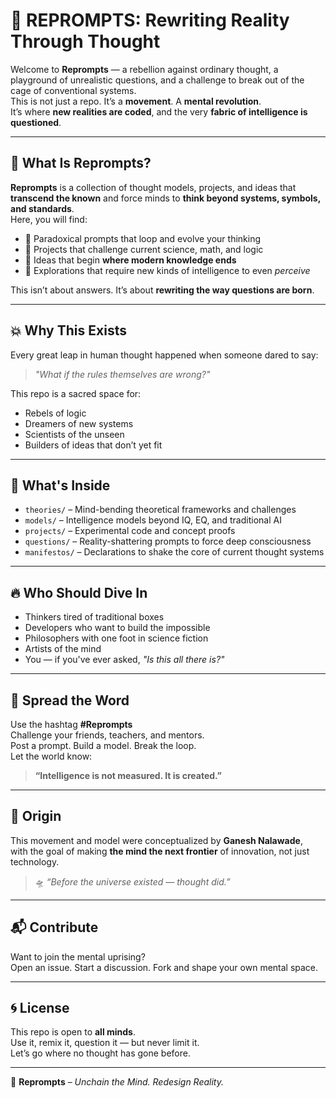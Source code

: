 # 🧠 REPROMPTS: Rewriting Reality Through Thought

Welcome to **Reprompts** — a rebellion against ordinary thought, a playground of unrealistic questions, and a challenge to break out of the cage of conventional systems.  
This is not just a repo. It’s a **movement**. A **mental revolution**.  
It’s where **new realities are coded**, and the very **fabric of intelligence is questioned**.

---

## 🚀 What Is Reprompts?

**Reprompts** is a collection of thought models, projects, and ideas that **transcend the known** and force minds to **think beyond systems, symbols, and standards**.  
Here, you will find:

- 🔁 Paradoxical prompts that loop and evolve your thinking  
- 🧬 Projects that challenge current science, math, and logic  
- 🌌 Ideas that begin **where modern knowledge ends**  
- 🔮 Explorations that require new kinds of intelligence to even *perceive*

This isn’t about answers. It’s about **rewriting the way questions are born**.

---

## 💥 Why This Exists

Every great leap in human thought happened when someone dared to say:

> _"What if the rules themselves are wrong?"_

This repo is a sacred space for:
- Rebels of logic  
- Dreamers of new systems  
- Scientists of the unseen  
- Builders of ideas that don’t yet fit

---

## 🧭 What's Inside

- `theories/` – Mind-bending theoretical frameworks and challenges  
- `models/` – Intelligence models beyond IQ, EQ, and traditional AI  
- `projects/` – Experimental code and concept proofs  
- `questions/` – Reality-shattering prompts to force deep consciousness  
- `manifestos/` – Declarations to shake the core of current thought systems  

---

## 🔥 Who Should Dive In

- Thinkers tired of traditional boxes  
- Developers who want to build the impossible  
- Philosophers with one foot in science fiction  
- Artists of the mind  
- You — if you've ever asked, *"Is this all there is?"*

---

## 📢 Spread the Word

Use the hashtag **#Reprompts**  
Challenge your friends, teachers, and mentors.  
Post a prompt. Build a model. Break the loop.  
Let the world know:

> **“Intelligence is not measured. It is created.”**

---

## 🧠 Origin

This movement and model were conceptualized by **Ganesh Nalawade**,  
with the goal of making **the mind the next frontier** of innovation, not just technology.

> 🛸 *“Before the universe existed — thought did.”*

---

## 📬 Contribute

Want to join the mental uprising?  
Open an issue. Start a discussion. Fork and shape your own mental space.

---

## 🌀 License

This repo is open to **all minds**.  
Use it, remix it, question it — but never limit it.  
Let’s go where no thought has gone before.

---

🧬 **Reprompts** – _Unchain the Mind. Redesign Reality._

